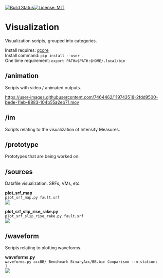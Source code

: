 [![Build Status](http://13.238.107.244:8080/job/visualization/badge/icon?build=last:${params.ghprbActualCommit=master)](http://13.238.107.244:8080/job/visualization)[![License: MIT](https://img.shields.io/badge/License-MIT-yellow.svg)](https://opensource.org/licenses/MIT)

# Visualization

Visualization scripts, grouped into categories.

Install requires: [qcore](https://github.com/ucgmsim/qcore)\
Install command: ```pip install --user .```\
One time requirement: ```export PATH=$PATH:$HOME/.local/bin```


## /animation
Scripts with video / animated outputs.

https://user-images.githubusercontent.com/7464462/119743518-2fdd9500-bede-11eb-8883-104b55a2eb71.mov



## /im
Scripts relating to the visualization of Intensity Measures.

## /prototype
Prototypes that are being worked on.

## /sources
Datafile visualization. SRFs, VMs, etc.

**plot_srf_map**\
```plot_srf_map.py fault.srf```\
<img src="samples/plot_srf_map.jpg">

**plot_srf_slip_rise_rake.py**\
```plot_srf_slip_rise_rake.py fault.srf```\
<img src="samples/plot_srf_slip_rise_rake.jpg">

## /waveform
Scripts relating to plotting waveforms.

**waveforms.py**\
```waveforms.py accBB/ Benchmark BinaryAcc/BB.bin Comparison --n-stations 1```\
<img src="samples/REHS.png">
